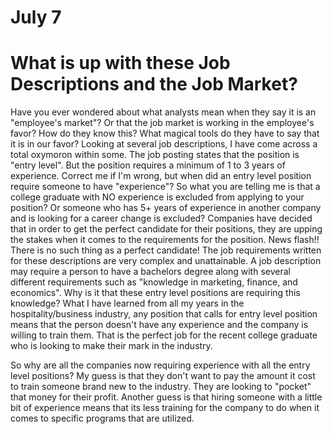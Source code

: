 # July 7 

# What is up with these Job Descriptions and the Job Market? 

Have you ever wondered about what analysts mean when they say it is an "employee's market"?
Or that the job market is working in the employee's favor? 
How do they know this? 
What magical tools do they have to say that it is in our favor? 
Looking at several job descriptions, I have come across a total oxymoron within some. 
The job posting states that the position is "entry level". 
But the position requires a minimum of 1 to 3 years of experience. 
Correct me if I'm wrong, but when did an entry level position require someone to have "experience"? 
So what you are telling me is that a college graduate with NO experience is excluded from applying to your position? 
Or someone who has 5+ years of experience in another company and is looking for a career change is excluded? 
Companies have decided that in order to get the perfect candidate for their positions, they are upping the stakes when it comes to the requirements for the position. 
News flash!! There is no such thing as a perfect candidate! 
The job requirements written for these descriptions are very complex and unattainable. 
A job description may require a person to have a bachelors degree along with several different requirements such as "knowledge in marketing, finance, and economics". 
Why is it that these entry level positions are requiring this knowledge? 
What I have learned from all my years in the hospitality/business industry, any position that calls for entry level position means that the person doesn't have any experience and the company is willing to train them. 
That is the perfect job for the recent college graduate who is looking to make their mark in the industry. 

So why are all the companies now requiring experience with all the entry level positions? 
My guess is that they don't want to pay the amount it cost to train someone brand new to the industry. 
They are looking to "pocket" that money for their profit. 
Another guess is that hiring someone with a little bit of experience means that its less training for the company to do when it comes to specific programs that are utilized. 
